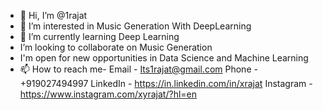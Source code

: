 - 👋 Hi, I’m @1rajat
- 👀 I’m interested in Music Generation With DeepLearning
- 🌱 I’m currently learning Deep Learning
- I’m looking to collaborate on Music Generation
- I'm open for new opportunities in Data Science and Machine Learning
- 📫 How to reach me-
Email - Its1rajat@gmail.com Phone - +919027494997 LinkedIn - https://in.linkedin.com/in/xrajat
Instagram - https://www.instagram.com/xyrajat/?hl=en
